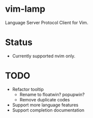# vim-lamp
Language Server Protocol Client for Vim.

# Status
- Currently supported nvim only.

# TODO
- Refactor tooltip
    - Rename to floatwin? popupwin?
    - Remove duplicate codes
- Support more language features
- Support completion documentation

